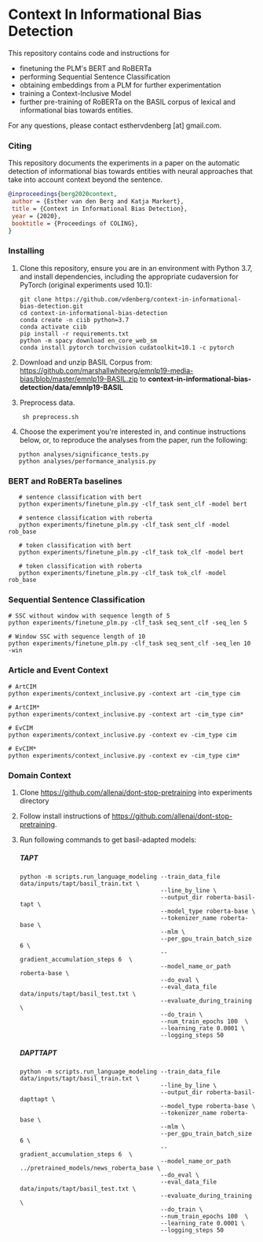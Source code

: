 # Context In Informational Bias Detection

This repository contains code and instructions for
- finetuning the PLM's BERT and RoBERTa
- performing Sequential Sentence Classification
- obtaining embeddings from a PLM for further experimentation
- training a Context-Inclusive Model
- further pre-training of RoBERTa on the BASIL corpus of lexical and informational bias towards entities.

For any questions, please contact esthervdenberg [at] gmail.com.

### Citing

This repository documents the experiments in a paper on the automatic detection of informational bias towards entities 
with neural approaches that take into account context beyond the sentence. 

```bibtex
@inproceedings{berg2020context,
 author = {Esther van den Berg and Katja Markert},
 title = {Context in Informational Bias Detection},
 year = {2020},
 booktitle = {Proceedings of COLING},
}
```

### Installing

1. Clone this repository, ensure you are in an environment with Python 3.7, and install dependencies, including the appropriate cudaversion for PyTorch (original experiments used 10.1):

   ```shell script
   git clone https://github.com/vdenberg/context-in-informational-bias-detection.git
   cd context-in-informational-bias-detection
   conda create -n ciib python=3.7
   conda activate ciib
   pip install -r requirements.txt
   python -m spacy download en_core_web_sm   
   conda install pytorch torchvision cudatoolkit=10.1 -c pytorch
   ```

2. Download and unzip BASIL Corpus from: https://github.com/marshallwhiteorg/emnlp19-media-bias/blob/master/emnlp19-BASIL.zip
   to **context-in-informational-bias-detection/data/emnlp19-BASIL**

3. Preprocess data.

```shell script
    sh preprocess.sh
   ```

4. Choose the experiment you're interested in, and continue instructions below, or, to reproduce the analyses from the paper,
run the following:

 ```shell script
    python analyses/significance_tests.py
    python analyses/performance_analysis.py
   ```

### BERT and RoBERTa baselines

 ```shell script
    # sentence classification with bert
    python experiments/finetune_plm.py -clf_task sent_clf -model bert

    # sentence classification with roberta
    python experiments/finetune_plm.py -clf_task sent_clf -model rob_base

    # token classification with bert
    python experiments/finetune_plm.py -clf_task tok_clf -model bert

    # token classification with roberta
    python experiments/finetune_plm.py -clf_task tok_clf -model rob_base
   ```

### Sequential Sentence Classification

```shell script
# SSC without window with sequence length of 5 
python experiments/finetune_plm.py -clf_task seq_sent_clf -seq_len 5 

# Window SSC with sequence length of 10
python experiments/finetune_plm.py -clf_task seq_sent_clf -seq_len 10 -win
```

### Article and Event Context

```shell script
# ArtCIM
python experiments/context_inclusive.py -context art -cim_type cim

# ArtCIM*
python experiments/context_inclusive.py -context art -cim_type cim*

# EvCIM
python experiments/context_inclusive.py -context ev -cim_type cim

# EvCIM*
python experiments/context_inclusive.py -context ev -cim_type cim*
```

### Domain Context

1. Clone https://github.com/allenai/dont-stop-pretraining into experiments directory

2. Follow install instructions of https://github.com/allenai/dont-stop-pretraining.

3. Run following commands to get basil-adapted models:

    ##### TAPT
    ```shell script
    python -m scripts.run_language_modeling --train_data_file data/inputs/tapt/basil_train.txt \
                                            --line_by_line \
                                            --output_dir roberta-basil-tapt \
                                            --model_type roberta-base \
                                            --tokenizer_name roberta-base \
                                            --mlm \
                                            --per_gpu_train_batch_size 6 \
                                            --gradient_accumulation_steps 6  \
                                            --model_name_or_path roberta-base \
                                            --do_eval \
                                            --eval_data_file data/inputs/tapt/basil_test.txt \
                                            --evaluate_during_training  \
                                            --do_train \
                                            --num_train_epochs 100  \
                                            --learning_rate 0.0001 \
                                            --logging_steps 50
    ```
    ##### DAPTTAPT
    ```shell script
    python -m scripts.run_language_modeling --train_data_file data/inputs/tapt/basil_train.txt \
                                            --line_by_line \
                                            --output_dir roberta-basil-dapttapt \
                                            --model_type roberta-base \
                                            --tokenizer_name roberta-base \
                                            --mlm \
                                            --per_gpu_train_batch_size 6 \
                                            --gradient_accumulation_steps 6  \
                                            --model_name_or_path ../pretrained_models/news_roberta_base \
                                            --do_eval \
                                            --eval_data_file data/inputs/tapt/basil_test.txt \
                                            --evaluate_during_training  \
                                            --do_train \
                                            --num_train_epochs 100  \
                                            --learning_rate 0.0001 \
                                            --logging_steps 50
    ```
            
